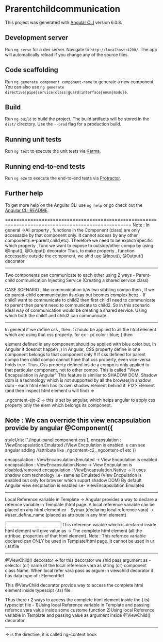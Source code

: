 # Prarentchildcommunication

This project was generated with [Angular CLI](https://github.com/angular/angular-cli) version 6.0.8.

## Development server

Run `ng serve` for a dev server. Navigate to `http://localhost:4200/`. The app will automatically reload if you change any of the source files.

## Code scaffolding

Run `ng generate component component-name` to generate a new component. You can also use `ng generate directive|pipe|service|class|guard|interface|enum|module`.

## Build

Run `ng build` to build the project. The build artifacts will be stored in the `dist/` directory. Use the `--prod` flag for a production build.

## Running unit tests

Run `ng test` to execute the unit tests via [Karma](https://karma-runner.github.io).

## Running end-to-end tests

Run `ng e2e` to execute the end-to-end tests via [Protractor](http://www.protractortest.org/).

## Further help

To get more help on the Angular CLI use `ng help` or go check out the [Angular CLI README](https://github.com/angular/angular-cli/blob/master/README.md).

===================================================================================================
Note : In general ->All property , functions in the Component (class) are only accessable by that component only. It cannot access by any other component(i.e-parent,child,etc).
Therefore we need to be explict/Specific which property , func we want to expose to outside/other compo by using @Input(), @Output() decorator
Thus, to make property , function accessable outside the component, we shld use @Input(), @Output() decorator


-----------------------------------------------------------------------------------------------------
Two components can communicate to each other using 2 ways -
Parent-child communication
Injecting Service (Creating a shared service class)

CASE SCENARIO : like communication b/w two sibbling compo then , If we do parent-child communication 
its okay but bcomes complex bcoz - If child1 want to communicate to child2 then first child1 need to
communicate to parent then parent need to communicate to child2.
So in this scenario ideal way of communication would be creating a shared service. Using which both the
child1 and child2 can communicate.


-----------------------------------------------------------------------------------------------------
In general if we define css , then it should be applied to all the html element which are using that css
property.
for ex - 
p{
    color : blue;
}
then <p> element defined in any component should be applied with blue color but, In Angular it doesnot
happen ;) 
In Angular, CSS property define in one component belongs to that component only !!
If css defined for parent compo then child compo cannot have that css property, even vice-versa 
holds true.
Thus, Css property defined inside a compo is only applied to that particular component, not to other compo.
This is called "View Encapsulation in Angular"
This feature is similiar to SHADOW DOM.
Shadow dom is a technology which is not supported by all the browser,In shadow dom - each html elem has its
own shadow element behind it.
F12> Element (and then inspect html element u will find) =>
<p _ngcontent-ejo-2 >
</p>
_ngcontent-ejo-2 -> this is set by angular, which helps angular to apply css property only the elem which 
belongs its component.

Note : We can override this view encapsulation provide by angular
@Component({
   -----
  styleUrls: ['./input-panel.component.css'],
  encapsulation : ViewEncapsulation.Emulated //View Encpulation is enabled, u can see angular adding                                                    //attribute like _ngcontent-c2,_ngcontent-c1 etc
})

encapsulation : ViewEncapsulation.Emulated -> View Encpulation is enabled
encapsulation : ViewEncapsulation.None     -> View Encpulation is disabled/removed 
encapsulation : ViewEncapsulation.Native   -> It uses shadow dom technology i.e- same as Emulated (View                                                   Encpulation is enabled but only for browser which supprt                                                    shadow DOM)
By default Angular view encplaution is enabled i.e- ViewEncapsulation.Emulated


-----------------------------------------------------------------------------------------------------
Local Reference variable in Template -> Angular provides a way to declare a refernce variable in Template
/html page. A local reference variable can be placed on any html element ex -
Sytnax (declaring local reference vara) ->  #user_define_name (placed as attribute in any html element)
<div #myVara> </div>
<input #serverName>
This reference vaiable which is declared inside html element will give value as -> The complete html element (all the attribue, properties of that html element).
Note : This refernce variable declared can ONLY be used in Template/html page. It cannot be used in ur (.ts)file


---------------------------------------------------------------------------------------------------------
@ViewChild() decorator ->  for this decorator we shld pass argument as - selector (or) name of the local     reference vara as string (or) component class Name. 
 When local refer vara pass as argum in viewchild decorator it has data type of : ElementRef 

This @ViewChild decorator provide way to access the complete html element inside typescipt (.ts) file.

Thus there r 2 ways to access the complete html element inside the (.ts) typescipt file -
1)Using local Reference variable in Template and passing refernce vara value inside some custome function
2)Using local Reference variable in Template and passing value as argument inside @ViewChild() decorator


---------------------------------------------------------------------------------------------------------
<ng-content></ng-content> -> is the directive, it is called ng-content hook
